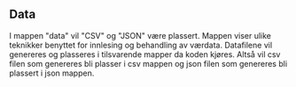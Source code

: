 ## Data
I mappen "data" vil "CSV" og "JSON" være plassert. Mappen viser ulike teknikker benyttet for innlesing og behandling av værdata. Datafilene vil genereres og plasseres i tilsvarende mapper da koden kjøres. Altså vil csv filen som genereres bli plasser i csv mappen og json filen som genereres bli plassert i json mappen. 